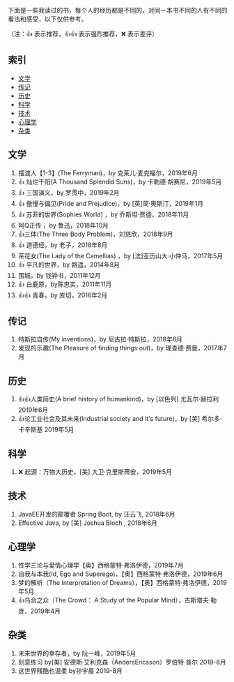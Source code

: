 下面是一些我读过的书，每个人的经历都是不同的，对同一本书不同的人有不同的看法和感受，以下仅供参考。

（注：:+1: 表示推荐，:+1::+1: 表示强烈推荐，:x: 表示差评）

## 索引

- [文学](#文学)
- [传记](#传记)
- [历史](#历史)
- [科学](#科学)
- [技术](#技术)
- [心理学](#心理学)
- [杂类](#杂类)

## 文学
1.  摆渡人【1-3】(The Ferryman)，by 克莱儿·麦克福尔，2019年6月
1. :+1: 灿烂千阳(A Thousand Splendid Suns)，by 卡勒德·胡赛尼，2019年5月
1. :+1: 三国演义，by 罗贯中，2019年2月
1. :+1: 傲慢与偏见(Pride and Prejudice)，by [英]简·奥斯汀，2019年1月
1. :+1: 苏菲的世界(Sophies World) ，by 乔斯坦·贾德，2018年11月
1.  阿Q正传 ，by 鲁迅，2018年10月
1.  :+1:三体(The Three Body Problem)，刘慈欣，2018年9月
1. :+1: 道德经，by 老子，2018年8月
1.  茶花女(The Lady of the Camellias) ，by [法]亚历山大·小仲马，2017年5月
1. :+1: 平凡的世界，by  路遥，2014年8月
1. 围城，by 钱钟书，2011年12月
1. :+1: 白鹿原，by陈忠实，2011年11月
1. :+1::+1: 青春，by 库切，2016年2月


## 传记

1. 特斯拉自传(My inventions)，by  尼古拉·特斯拉，2018年6月
1. 发现的乐趣(The Pleasure of finding things out)，by  理查德·费曼，2017年7月


## 历史

1. :+1::+1:人类简史(A brief history of humankind)，by [以色列] 尤瓦尔·赫拉利  2019年6月
1. :+1:论工业社会及其未来(Industrial society and it's future)，by [美] 希尔多·卡辛斯基  2019年5月


## 科学

1. :x: 起源：万物大历史，[美] 大卫·克里斯蒂安，2019年5月


## 技术

1. JavaEE开发的颠覆者 Spring Boot, by 汪云飞, 2018年6月
1. Effective Java, by [美] Joshua Bloch , 2018年6月

## 心理学

1.  性学三论与爱情心理学【奥】西格蒙特·弗洛伊德，2019年7月
1.  自我与本我(Id, Ego and Superego)，【奥】西格蒙特·弗洛伊德，2019年6月
1.  梦的解析（The Interpretation of Dreams），【奥】西格蒙特·弗洛伊德，2019年5月
1.  :+1:乌合之众（The Crowd： A Study of the Popular Mind），古斯塔夫·勒庞，2019年4月

## 杂类

1. 未来世界的幸存者，by 阮一峰，2019年5月
1. 刻意练习  by[美] 安德斯·艾利克森（AndersEricsson）罗伯特·普尔 2019-8月
1. 这世界残酷也温柔  by孙宇晨 2019-8月



